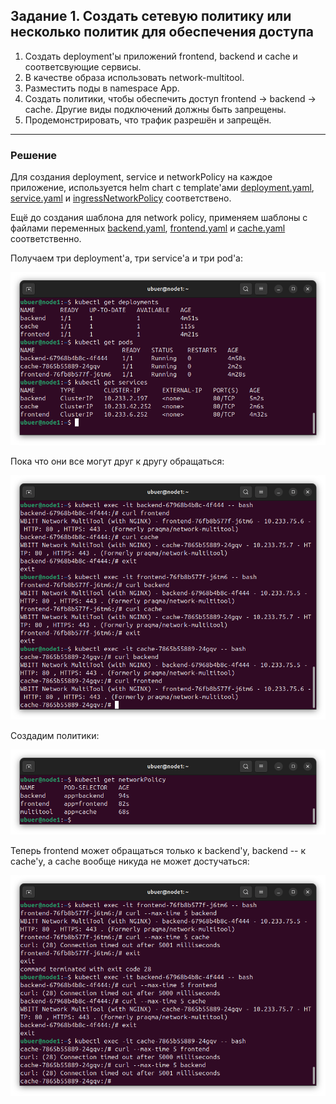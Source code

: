 ## Задание 1. Создать сетевую политику или несколько политик для обеспечения доступа

1. Создать deployment'ы приложений frontend, backend и cache и соответсвующие сервисы.
2. В качестве образа использовать network-multitool.
3. Разместить поды в namespace App.
4. Создать политики, чтобы обеспечить доступ frontend -> backend -> cache. Другие виды подключений должны быть запрещены.
5. Продемонстрировать, что трафик разрешён и запрещён.

---

### Решение

Для создания deployment, service и networkPolicy на каждое приложение, используется helm chart с template'ами [deployment.yaml](k8s/app/templates/deployment.yaml), [service.yaml](k8s/app/templates/service.yaml) и [ingressNetworkPolicy](k8s/app/templates/ingressNetworkPolicy.yaml) соответствено.

Ещё до создания шаблона для network policy, применяем шаблоны с файлами переменных [backend.yaml](k8s/app/backend.yaml), [frontend.yaml](k8s/app/frontend.yaml) и [cache.yaml](k8s/app/cache.yaml) соответственно.

Получаем три deployment'а, три service'а и три pod'а:

![alt text](img/1.png)

Пока что они все могут друг к другу обращаться:

![alt text](img/2.png)

Создадим политики:

![alt text](img/3.png)

Теперь frontend может обращаться только к backend'у, backend -- к cache'у, а cache вообще никуда не может достучаться:

![alt text](img/4.png)